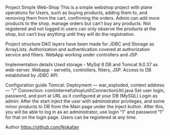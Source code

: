 Project Simple Web-Shop
This is a simple webshop project with plane operations for Users, such as buying products, adding them to, and removing them from the cart, confirming the orders. Admin can add more products to the shop, manage orders but can’t buy any products. Not registered and not logged in users can only observe the products at the shop, but can’t buy anything until they will do the registration.

Project structure
DAO layers have been made for JDBC and Storage as ArrayLists.
Authorization and authentication covered at authorization service and filters.
WebApp working under controllers and JSP.

Implementation details
Used storage - MySql 8 DB and Tomcat 9.0.37 as web-server.
Webapp - servelts, controllers, filters, JSP.
Access to DB established by JDBC API.

Configuration guide
Tomcat:
Deployment — war_exploded, context address — "/"
Connection: com\internet\shop\util\ConnectionUtil.java
Set user login, password, and port at URL as it configured at your DB (MySQL)
Login as admin:
After the start inject the user with administrator privileges, and some minor products to DB from the Main page under the Inject button. After this, you will be able to log in as an administrator, use login “1” and password “1” for that on the login page. Users can be registered at any time.

Author
https://github.com/Nokafan

